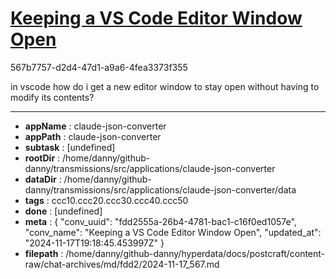 # [Keeping a VS Code Editor Window Open](https://claude.ai/chat/fdd2555a-26b4-4781-bac1-c16f0ed1057e)

567b7757-d2d4-47d1-a9a6-4fea3373f355

in vscode how do i get a new editor window to stay open without having to modify its contents?

---

* **appName** : claude-json-converter
* **appPath** : claude-json-converter
* **subtask** : [undefined]
* **rootDir** : /home/danny/github-danny/transmissions/src/applications/claude-json-converter
* **dataDir** : /home/danny/github-danny/transmissions/src/applications/claude-json-converter/data
* **tags** : ccc10.ccc20.ccc30.ccc40.ccc50
* **done** : [undefined]
* **meta** : {
  "conv_uuid": "fdd2555a-26b4-4781-bac1-c16f0ed1057e",
  "conv_name": "Keeping a VS Code Editor Window Open",
  "updated_at": "2024-11-17T19:18:45.453997Z"
}
* **filepath** : /home/danny/github-danny/hyperdata/docs/postcraft/content-raw/chat-archives/md/fdd2/2024-11-17_567.md
